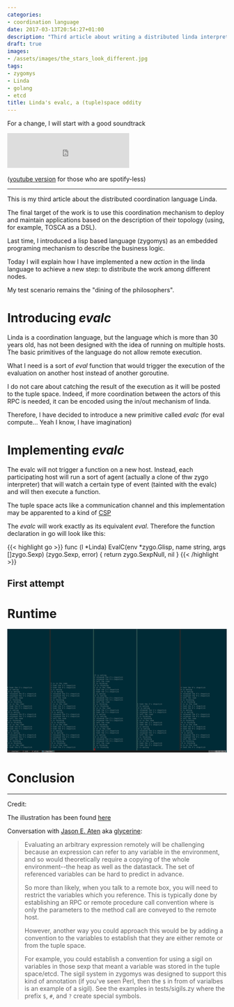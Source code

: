 ```yaml
---
categories:
- coordination language
date: 2017-03-13T20:54:27+01:00
description: "Third article about writing a distributed linda interpreter"
draft: true
images:
- /assets/images/the_stars_look_different.jpg
tags:
- zygomys
- Linda
- golang
- etcd
title: Linda's evalc, a (tuple)space oddity
---
```


For a change, I will start with a good soundtrack

<iframe src="https://embed.spotify.com/?uri=spotify:track:72Z17vmmeQKAg8bptWvpVG&theme=white" width="280" height="80" frameborder="0" allowtransparency="true"></iframe>

([youtube version](https://www.youtube.com/watch?v=iYYRH4apXDo) for those who are spotify-less)

----
This is my third article about the distributed coordination language Linda.

The final target of the work is to use this coordination mechanism to deploy and maintain applications based on the description of their topology (using, for example, TOSCA as a DSL).

Last time, I introduced a lisp based language (zygomys) as an embedded programing mechanism to describe the business logic.

Today I will explain how I have implemented a new _action_ in the linda language to achieve a new step: to distribute the work among different nodes.

My test scenario remains the "dining of the philosophers".

# Introducing _evalc_

Linda is a coordination language, but the language which is more than 30 years old, has not been designed with the idea of running on multiple hosts.
The basic primitives of the language do not allow remote execution.

What I need is a sort of _eval_ function that would trigger the execution of the evaluation on another host instead of another goroutine.

I do not care about catching the result of the execution as it will be posted to the tuple space.
Indeed, if more coordination between the actors of this RPC is needed, it can be encoded using the in/out mechanism of linda.

Therefore, I have decided to introduce a new primitive called _evalc_ (for eval compute... Yeah I know, I have imagination)

# Implementing _evalc_

The evalc will not trigger a function on a new host.
Instead, each participating host will run a sort of agent (actually a clone of thw zygo interpreter) that will watch a certain type of event (tainted with the evalc) and will then execute a function.

The tuple space acts like a communication channel and this implementation may be apparented to a kind of [CSP](https://en.wikipedia.org/wiki/Communicating_sequential_processes)

The _evalc_ will work exactly as its equivalent _eval_. Therefore the function declaration in go will look like this:

{{< highlight go >}}
func (l *Linda) EvalC(env *zygo.Glisp, name string, args []zygo.Sexp) (zygo.Sexp, error) {
    return zygo.SexpNull, nil
}
{{< /highlight >}}

## First attempt

# Runtime

![Runtime screenshot](https://raw.githubusercontent.com/ditrit/go-linda/master/doc/v0.3.png)

# Conclusion



----
Credit:

The illustration has been found [here](https://www.flickr.com/photos/joebehr/23704122254)


Conversation with [Jason E. Aten](https://www.linkedin.com/in/jason-e-aten-ph-d-45a31318) aka [glycerine](https://github.com/glycerine):

> Evaluating an arbitrary expression remotely will be challenging because an expression can refer to any variable in the environment, and so would theoretically require a copying of the whole environment--the heap as well as the datastack. The set of referenced variables can be hard to predict in advance. 
> 
> So more than likely, when you talk to a remote box, you will need to restrict the variables which you reference. This is typically done by establishing an RPC or remote procedure call convention where is only the parameters to the method call are conveyed to the remote host.  
> 
> However, another way you could approach this would be by adding a convention to the variables to establish that they are either remote or from the tuple space. 
> 
> For example, you could establish a convention for using a sigil on variables in those sexp that meant a variable was stored in the tuple space/etcd. The sigil system in zygomys was designed to support this kind of annotation (if you've seen Perl, then the `$` in from of varialbes is an example of a sigil). See the examples in tests/sigils.zy where the prefix `$`, `#`, and `?` create special symbols.
